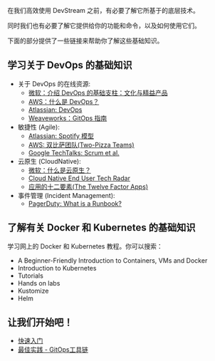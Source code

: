 在我们高效使用 DevStream 之前，有必要了解它所基于的底层技术。

同时我们也有必要了解它提供给你的功能和命令，以及如何使用它们。

下面的部分提供了一些链接来帮助你了解这些基础知识。

## 学习关于 DevOps 的基础知识

- 关于 DevOps 的在线资源:
    - [微软：介绍 DevOps 的基础支柱：文化与精益产品](https://docs.microsoft.com/zh-cn/learn/modules/introduce-foundation-pillars-devops/)
    - [AWS：什么是 DevOps？](https://aws.amazon.com/cn/devops/what-is-devops/)
    - [Atlassian: DevOps](https://www.atlassian.com/zh/devops)
    - [Weaveworks：GitOps 指南](https://www.weave.works/technologies/gitops/)
- 敏捷性 (Agile):
    - [Atlassian: Spotify 模型](https://www.atlassian.com/zh/agile/agile-at-scale/spotify)
    - [AWS: 双比萨团队(Two-Pizza Teams)](https://docs.aws.amazon.com/zh_cn/whitepapers/latest/introduction-devops-aws/two-pizza-teams.html)
    - [Google TechTalks: Scrum et al.](https://www.youtube.com/watch?v=IyNPeTn8fpo)
- 云原生 (CloudNative):
    - [微软：什么是云原生？](https://docs.microsoft.com/zh-cn/dotnet/architecture/cloud-native/definition)
    - [Cloud Native End User Tech Radar](https://radar.cncf.io/)
    - [应用的十二要素(The Twelve Factor Apps)](https://12factor.net/zh_cn/)
- 事件管理 (Incident Management):
    - [PagerDuty: What is a Runbook?](https://www.pagerduty.com/resources/learn/what-is-a-runbook/)

## 了解有关 Docker 和 Kubernetes 的基础知识

学习网上的 Docker 和 Kubernetes 教程。你可以搜索：

- A Beginner-Friendly Introduction to Containers, VMs and Docker
- Introduction to Kubernetes
- Tutorials
- Hands on labs
- Kustomize
- Helm

## 让我们开始吧！

- [快速入门](./quickstart.zh.md)
- [最佳实践 - GitOps工具链](./best-practices/gitops.zh.md)
